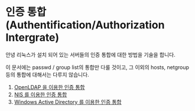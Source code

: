 # 인증 통합 (Authentification/Authorization Intergrate)

안녕 리눅스가 설치 되어 있는 서버들의 인증 통합에 대한 방법을 기술을 합니다. 

이 문서에는 passwd / group list의 통합만 다룰 것이고, 그 이외의 hosts, netgroup 등의 통합에 대해서는 다루지 않습니다.

1. [OpenLDAP 을 이용한 인증 통합](chapter2-3-auth-intergrate-openldap.md)
2. [NIS 를 이용한 인증 통합](chapter2-3-auth-integrate-nis.md)
3. [Windows Active Directory 를 이용한 인증 통합](chapter2-3-auth-intergrate-ad.md)

